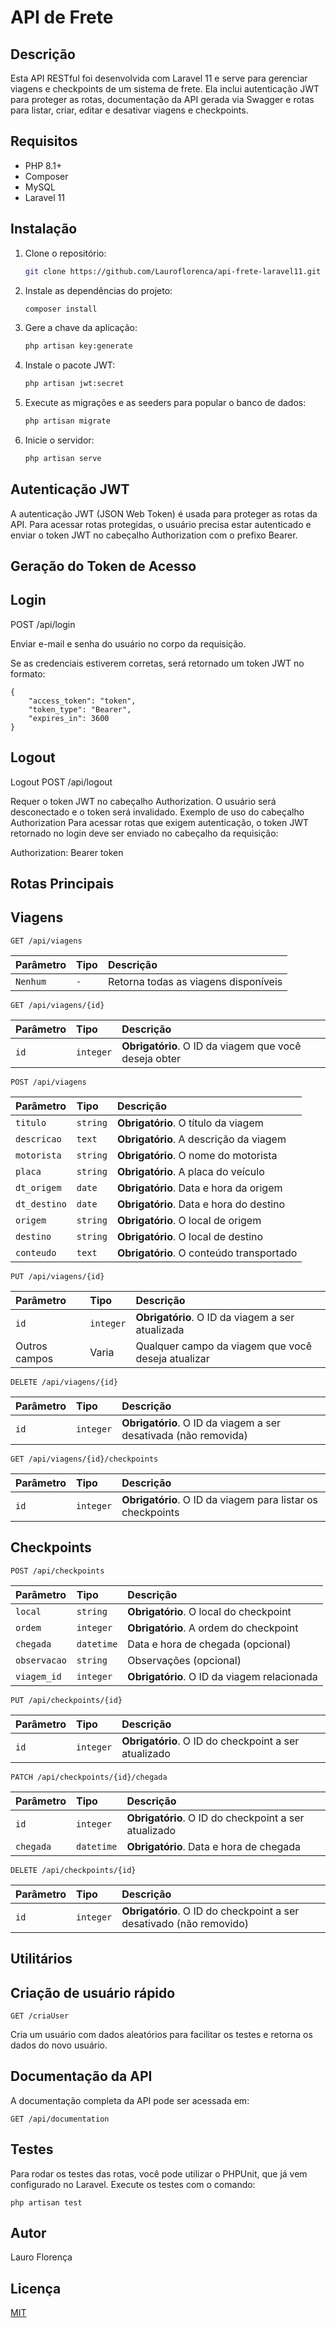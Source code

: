 # API de Frete

## Descrição

Esta API RESTful foi desenvolvida com Laravel 11 e serve para gerenciar viagens e checkpoints de um sistema de frete. Ela inclui autenticação JWT para proteger as rotas, documentação da API gerada via Swagger e rotas para listar, criar, editar e desativar viagens e checkpoints.

## Requisitos

- PHP 8.1+
- Composer
- MySQL
- Laravel 11

## Instalação

1. Clone o repositório:

   ```bash
   git clone https://github.com/Lauroflorenca/api-frete-laravel11.git
   ```

2. Instale as dependências do projeto:

    ```bash
    composer install
    ```

3. Gere a chave da aplicação:

    ```bash
    php artisan key:generate
    ```

4. Instale o pacote JWT:

    ```bash
    php artisan jwt:secret
    ```

5. Execute as migrações e as seeders para popular o banco de dados:

    ```bash
    php artisan migrate
    ```

6. Inicie o servidor:

    ```bash
    php artisan serve
    ```

## Autenticação JWT
A autenticação JWT (JSON Web Token) é usada para proteger as rotas da API. Para acessar rotas protegidas, o usuário precisa estar autenticado e enviar o token JWT no cabeçalho Authorization com o prefixo Bearer.

## Geração do Token de Acesso
## Login
POST /api/login

Enviar e-mail e senha do usuário no corpo da requisição.

Se as credenciais estiverem corretas, será retornado um token JWT no formato:

    
    {
        "access_token": "token",
        "token_type": "Bearer",
        "expires_in": 3600
    }

## Logout
Logout
POST /api/logout

Requer o token JWT no cabeçalho Authorization. O usuário será desconectado e o token será invalidado.
Exemplo de uso do cabeçalho Authorization
Para acessar rotas que exigem autenticação, o token JWT retornado no login deve ser enviado no cabeçalho da requisição:


Authorization: Bearer token


## Rotas Principais

## Viagens

```http
GET /api/viagens
```

| Parâmetro   | Tipo       | Descrição                                   |
| :---------- | :--------- | :------------------------------------------ |
| `Nenhum`    | `-`        | Retorna todas as viagens disponíveis         |


```http
GET /api/viagens/{id}
```

| Parâmetro   | Tipo       | Descrição                                   |
| :---------- | :--------- | :------------------------------------------ |
| `id`        | `integer`  | **Obrigatório**. O ID da viagem que você deseja obter |


```http
POST /api/viagens
```

| Parâmetro    | Tipo      | Descrição                                   |
| :----------- | :-------- | :------------------------------------------ |
| `titulo`     | `string`  | **Obrigatório**. O título da viagem         |
| `descricao`  | `text`    | **Obrigatório**. A descrição da viagem      |
| `motorista`  | `string`  | **Obrigatório**. O nome do motorista        |
| `placa`      | `string`  | **Obrigatório**. A placa do veículo         |
| `dt_origem`  | `date`    | **Obrigatório**. Data e hora da origem      |
| `dt_destino` | `date`    | **Obrigatório**. Data e hora do destino     |
| `origem`     | `string`  | **Obrigatório**. O local de origem          |
| `destino`    | `string`  | **Obrigatório**. O local de destino         |
| `conteudo`   | `text`    | **Obrigatório**. O conteúdo transportado    |


```http
PUT /api/viagens/{id}
```

| Parâmetro    | Tipo      | Descrição                                   |
| :----------- | :-------- | :------------------------------------------ |
| `id`         | `integer` | **Obrigatório**. O ID da viagem a ser atualizada |
| Outros campos | Varia    | Qualquer campo da viagem que você deseja atualizar |


```http
DELETE /api/viagens/{id}
```

| Parâmetro   | Tipo       | Descrição                                   |
| :---------- | :--------- | :------------------------------------------ |
| `id`        | `integer`  | **Obrigatório**. O ID da viagem a ser desativada (não removida) |


```http
GET /api/viagens/{id}/checkpoints
```

| Parâmetro   | Tipo       | Descrição                                   |
| :---------- | :--------- | :------------------------------------------ |
| `id`        | `integer`  | **Obrigatório**. O ID da viagem para listar os checkpoints |


## Checkpoints

```http
POST /api/checkpoints
```

| Parâmetro      | Tipo      | Descrição                                   |
| :------------- | :-------- | :------------------------------------------ |
| `local`        | `string`  | **Obrigatório**. O local do checkpoint      |
| `ordem`        | `integer` | **Obrigatório**. A ordem do checkpoint      |
| `chegada`      | `datetime`| Data e hora de chegada (opcional)           |
| `observacao`   | `string`  | Observações (opcional)                      |
| `viagem_id`    | `integer` | **Obrigatório**. O ID da viagem relacionada |


```http
PUT /api/checkpoints/{id}
```

| Parâmetro      | Tipo      | Descrição                                   |
| :------------- | :-------- | :------------------------------------------ |
| `id`           | `integer` | **Obrigatório**. O ID do checkpoint a ser atualizado |


```http
PATCH /api/checkpoints/{id}/chegada
```

| Parâmetro      | Tipo      | Descrição                                   |
| :------------- | :-------- | :------------------------------------------ |
| `id`           | `integer` | **Obrigatório**. O ID do checkpoint a ser atualizado |
| `chegada`      | `datetime`| **Obrigatório**. Data e hora de chegada     |


```http
DELETE /api/checkpoints/{id}
```

| Parâmetro      | Tipo      | Descrição                                   |
| :------------- | :-------- | :------------------------------------------ |
| `id`           | `integer` | **Obrigatório**. O ID do checkpoint a ser desativado (não removido) |


## Utilitários

## Criação de usuário rápido
```http
GET /criaUser
```
Cria um usuário com dados aleatórios para facilitar os testes e retorna os dados do novo usuário.

## Documentação da API
A documentação completa da API pode ser acessada em:

```http
GET /api/documentation
```



## Testes
Para rodar os testes das rotas, você pode utilizar o PHPUnit, que já vem configurado no Laravel. Execute os testes com o comando:

    php artisan test


## Autor
Lauro Florença 

## Licença
[MIT](https://choosealicense.com/licenses/mit/)

